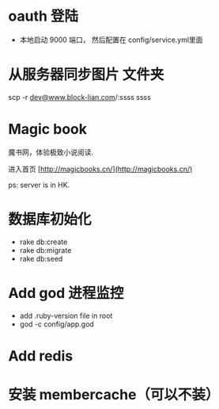 # oauth 登陆
- 本地启动 9000 端口， 然后配置在 config/service.yml里面

# 从服务器同步图片 文件夹
scp -r dev@www.block-lian.com/:ssss ssss

# Magic book
魔书网，体验极致小说阅读.

进入首页 [http://magicbooks.cn/](http://magicbooks.cn/)
 
ps: server is in HK.

# 数据库初始化
- rake db:create
- rake db:migrate
- rake db:seed

# Add god 进程监控
- add .ruby-version file in root
- god -c config/app.god

# Add redis

# 安装 membercache（可以不装）
